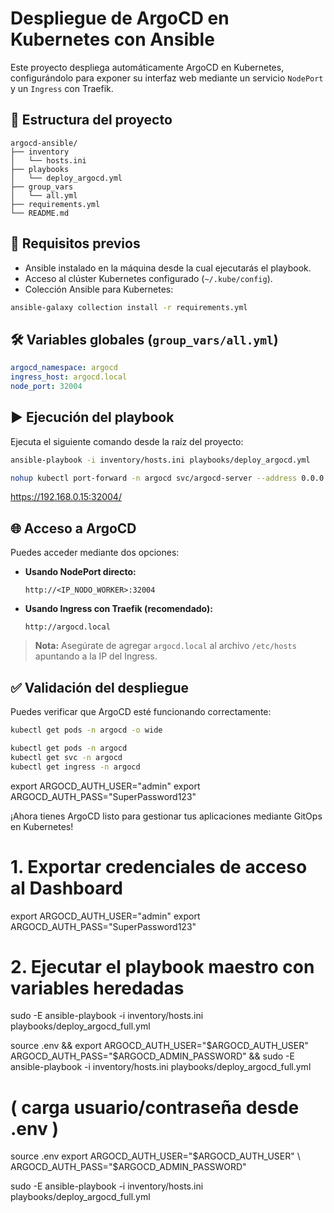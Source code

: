 # Despliegue de ArgoCD en Kubernetes con Ansible

Este proyecto despliega automáticamente ArgoCD en Kubernetes, configurándolo para exponer su interfaz web mediante un servicio `NodePort` y un `Ingress` con Traefik.

## 📁 Estructura del proyecto

```
argocd-ansible/
├── inventory
│   └── hosts.ini
├── playbooks
│   └── deploy_argocd.yml
├── group_vars
│   └── all.yml
├── requirements.yml
└── README.md
```

## 🚀 Requisitos previos

- Ansible instalado en la máquina desde la cual ejecutarás el playbook.
- Acceso al clúster Kubernetes configurado (`~/.kube/config`).
- Colección Ansible para Kubernetes:

```bash
ansible-galaxy collection install -r requirements.yml
```

## 🛠️ Variables globales (`group_vars/all.yml`)

```yaml
argocd_namespace: argocd
ingress_host: argocd.local
node_port: 32004
```

## ▶️ Ejecución del playbook

Ejecuta el siguiente comando desde la raíz del proyecto:

```bash
ansible-playbook -i inventory/hosts.ini playbooks/deploy_argocd.yml
```



```bash
nohup kubectl port-forward -n argocd svc/argocd-server --address 0.0.0.0 32004:80 > /tmp/argocd-port-forward.log 2>&1 &
```
https://192.168.0.15:32004/

## 🌐 Acceso a ArgoCD

Puedes acceder mediante dos opciones:

- **Usando NodePort directo:**
  ```
  http://<IP_NODO_WORKER>:32004
  ```

- **Usando Ingress con Traefik (recomendado):**
  ```
  http://argocd.local
  ```

> **Nota:** Asegúrate de agregar `argocd.local` al archivo `/etc/hosts` apuntando a la IP del Ingress.

## ✅ Validación del despliegue

Puedes verificar que ArgoCD esté funcionando correctamente:

```bash
kubectl get pods -n argocd -o wide

kubectl get pods -n argocd
kubectl get svc -n argocd
kubectl get ingress -n argocd
```


export ARGOCD_AUTH_USER="admin"
export ARGOCD_AUTH_PASS="SuperPassword123"


¡Ahora tienes ArgoCD listo para gestionar tus aplicaciones mediante GitOps en Kubernetes!


# 1. Exportar credenciales de acceso al Dashboard
export ARGOCD_AUTH_USER="admin"
export ARGOCD_AUTH_PASS="SuperPassword123"

# 2. Ejecutar el playbook maestro con variables heredadas
sudo -E ansible-playbook -i inventory/hosts.ini playbooks/deploy_argocd_full.yml


source .env && export ARGOCD_AUTH_USER="$ARGOCD_AUTH_USER" ARGOCD_AUTH_PASS="$ARGOCD_ADMIN_PASSWORD" && sudo -E ansible-playbook -i inventory/hosts.ini playbooks/deploy_argocd_full.yml


# ( carga usuario/contraseña desde .env )
source .env
export ARGOCD_AUTH_USER="$ARGOCD_AUTH_USER" \
       ARGOCD_AUTH_PASS="$ARGOCD_ADMIN_PASSWORD"

sudo -E ansible-playbook -i inventory/hosts.ini playbooks/deploy_argocd_full.yml
